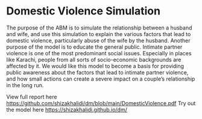 # Domestic Violence Simulation

The purpose of the ABM is to simulate the relationship between a husband and wife, and use
this simulation to explain the various factors that lead to domestic violence, particularly abuse
of the wife by the husband.
Another purpose of the model is to educate the general public. Intimate partner violence is one
of the most predominant social issues. Especially in places like Karachi, people from all sorts of
socio-economic backgrounds are affected by it. We would like this model to become a basis for
providing public awareness about the factors that lead to intimate partner violence, and how
small actions can create a severe impact on a couple’s relationship in the long run.

View full report here https://github.com/shizakhalidi/dm/blob/main/DomesticViolence.pdf
Try out the model here https://shizakhalidi.github.io/dm/
